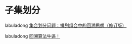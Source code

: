 # 子集划分

labuladong [集合划分问题：排列组合中的回溯思想（修订版）](https://mp.weixin.qq.com/s/5GO2ZITncVArdm4KITBd9g)

labuladong [回溯算法牛逼！](https://mp.weixin.qq.com/s/fsLKaWBvSWtM0jA-CfOxyA)

